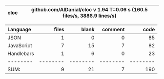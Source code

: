 cloc|github.com/AlDanial/cloc v 1.94  T=0.06 s (160.5 files/s, 3886.9 lines/s)
--- | ---

Language|files|blank|comment|code
:-------|-------:|-------:|-------:|-------:
JSON|1|0|0|85
JavaScript|7|15|7|82
Handlebars|1|6|0|23
--------|--------|--------|--------|--------
SUM:|9|21|7|190
